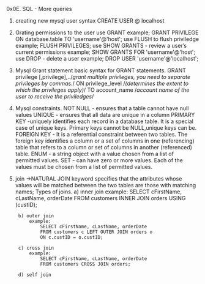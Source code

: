 0x0E. SQL - More queries
1. creating new mysql user
    syntax CREATE USER <name> @ localhost
2. Grating permissions to the user
    use GRANT
    example;
        GRANT PRIVILEGE ON database.table TO 'username'@'host';
    use FLUSH to flush priviledge
    example;
        FLUSH PRIVILEGES;
    use SHOW GRANTS - review a user’s current permissions
    example;
        SHOW GRANTS FOR 'username'@'host';
    use DROP - delete a user
    example;
        DROP USER 'username'@'localhost';
3. Mysql Grant statement
    basic syntax for GRANT statements.
        GRANT privilege [,privilege],../*grant multiple privileges, you need to separate privileges by commas.*/
        ON privilege_level /*(determines the extent to which the privileges apply)*/
        TO account_name /*account name of the user to receive the priviledges*/
4. Mysql constraints.
    NOT NULL - ensures that a table cannot have null values
    UNIQUE - ensures that all data are unique in a column
    PRIMARY KEY -uniquely identifies each record in a database table.
    It is a special case of unique keys. Primary keys cannot be NULL,unique keys can be. 
    FOREIGN KEY -  It is a referential constraint between two tables. The foreign key identifies a column or a set of columns in one (referencing) table that refers to a column or set of columns in another (referenced) table.
    ENUM -  a string object with a value chosen from a list of permitted values.
    SET - can have zero or more values. Each of the values must be chosen from a list of permitted values.
5. join
->NATURAL JOIN keyword specifies that the attributes whose values will be matched between the two tables are those with matching names;
Types of joins.
        a) inner join
            example:
                SELECT cFirstName, cLastName, orderDate
                FROM customers INNER JOIN orders
                USING (custID);

        b) outer join
            example:
                SELECT cFirstName, cLastName, orderDate
                FROM customers c LEFT OUTER JOIN orders o
                ON c.custID = o.custID;

        c) cross join
            example:
                SELECT cFirstName, cLastName, orderDate
                FROM customers CROSS JOIN orders;

        d) self join
